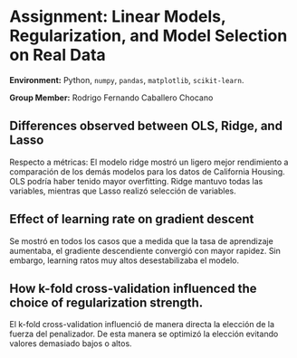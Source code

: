 # Assignment: Linear Models, Regularization, and Model Selection on Real Data

**Environment:** Python, `numpy`, `pandas`, `matplotlib`, `scikit-learn`.

**Group Member:** Rodrigo Fernando Caballero Chocano

## Differences observed between OLS, Ridge, and Lasso
 Respecto a métricas:
El modelo ridge mostró un ligero mejor rendimiento a comparación de los demás modelos para los datos de California Housing. OLS podría haber tenido mayor overfitting. Ridge mantuvo todas las variables, mientras que Lasso realizó selección de variables.

## Effect of learning rate on gradient descent
Se mostró en todos los casos que a medida que la tasa de aprendizaje aumentaba, el gradiente descendiente convergió con mayor rapidez. Sin embargo, learning ratos muy altos desestabilizaba el modelo.


## How k-fold cross-validation influenced the choice of regularization strength.

El k-fold cross-validation influenció de manera directa la elección de la fuerza del penalizador. De esta manera se optimizó la elección evitando valores demasiado bajos o altos.
